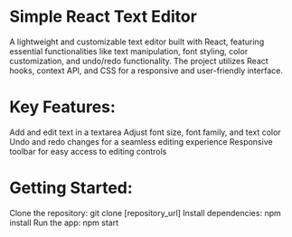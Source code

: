 # Simple React Text Editor
A lightweight and customizable text editor built with React, featuring essential functionalities like text manipulation, font styling, color customization, and undo/redo functionality. The project utilizes React hooks, context API, and CSS for a responsive and user-friendly interface.

# Key Features:
Add and edit text in a textarea
Adjust font size, font family, and text color
Undo and redo changes for a seamless editing experience
Responsive toolbar for easy access to editing controls

# Getting Started:
Clone the repository: git clone [repository_url]
Install dependencies: npm install
Run the app: npm start
